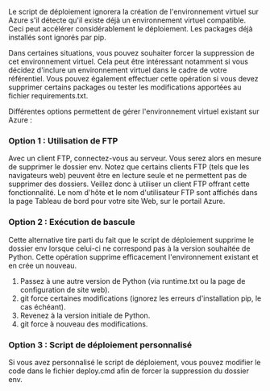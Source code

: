 ﻿Le script de déploiement ignorera la création de l'environnement virtuel sur Azure s'il détecte qu'il existe déjà un environnement virtuel compatible.  Ceci peut accélérer considérablement le déploiement.  Les packages déjà installés sont ignorés par pip.

Dans certaines situations, vous pouvez souhaiter forcer la suppression de cet environnement virtuel.  Cela peut être intéressant notamment si vous décidez d'inclure un environnement virtuel dans le cadre de votre référentiel.  Vous pouvez également effectuer cette opération si vous devez supprimer certains packages ou tester les modifications apportées au fichier requirements.txt.

Différentes options permettent de gérer l'environnement virtuel existant sur Azure :

### Option 1 : Utilisation de FTP

Avec un client FTP, connectez-vous au serveur. Vous serez alors en mesure de supprimer le dossier env.  Notez que certains clients FTP (tels que les navigateurs web) peuvent être en lecture seule et ne permettent pas de supprimer des dossiers. Veillez donc à utiliser un client FTP offrant cette fonctionnalité.  Le nom d'hôte et le nom d'utilisateur FTP sont affichés dans la page Tableau de bord pour votre site Web, sur le portail Azure.

### Option 2 : Exécution de bascule

Cette alternative tire parti du fait que le script de déploiement supprime le dossier env lorsque celui-ci ne correspond pas à la version souhaitée de Python.  Cette opération supprime efficacement l'environnement existant et en crée un nouveau.

1. Passez à une autre version de Python (via runtime.txt ou la page de configuration de site web).
1. git force certaines modifications (ignorez les erreurs d'installation pip, le cas échéant).
1. Revenez à la version initiale de Python.
1. git force à nouveau des modifications.

### Option 3 : Script de déploiement personnalisé

Si vous avez personnalisé le script de déploiement, vous pouvez modifier le code dans le fichier deploy.cmd afin de forcer la suppression du dossier env.

<!--HONumber=49-->